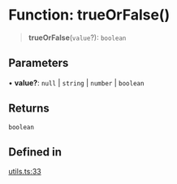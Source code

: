 # Function: trueOrFalse()

> **trueOrFalse**(`value`?): `boolean`

## Parameters

• **value?**: `null` \| `string` \| `number` \| `boolean`

## Returns

`boolean`

## Defined in

[utils.ts:33](https://github.com/mbti-nf-team/frontend-libraries/blob/3916286534b50dbdcab9c2145adbaa464419b886/packages/core/src/utils.ts#L33)
